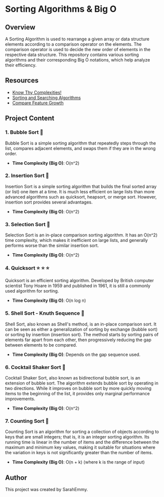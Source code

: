 # Sorting Algorithms & Big O

## Overview

A Sorting Algorithm is used to rearrange a given array or data structure elements according to a comparison operator on the elements. The comparison operator is used to decide the new order of elements in the respective data structure. This repository contains various sorting algorithms and their corresponding Big O notations, which help analyze their efficiency.

## Resources

- [Know Thy Complexities!](https://www.bigocheatsheet.com/)
- [Sorting and Searching Algorithms](https://en.wikipedia.org/wiki/Sorting_algorithm)
- [Compare Feature Growth](https://www.desmos.com/calculator/bsmavxwht0)

## Project Content

### 1. Bubble Sort 💙

Bubble Sort is a simple sorting algorithm that repeatedly steps through the list, compares adjacent elements, and swaps them if they are in the wrong order.

- **Time Complexity (Big O)**: O(n^2)

### 2. Insertion Sort 🍗

Insertion Sort is a simple sorting algorithm that builds the final sorted array (or list) one item at a time. It is much less efficient on large lists than more advanced algorithms such as quicksort, heapsort, or merge sort. However, insertion sort provides several advantages.

- **Time Complexity (Big O)**: O(n^2)

### 3. Selection Sort 👏

Selection Sort is an in-place comparison sorting algorithm. It has an O(n^2) time complexity, which makes it inefficient on large lists, and generally performs worse than the similar insertion sort.

- **Time Complexity (Big O)**: O(n^2)

### 4. Quicksort ⭐ ⭐ ⭐

Quicksort is an efficient sorting algorithm. Developed by British computer scientist Tony Hoare in 1959 and published in 1961, it is still a commonly used algorithm for sorting.

- **Time Complexity (Big O)**: O(n log n)

### 5. Shell Sort - Knuth Sequence 🐚

Shell Sort, also known as Shell's method, is an in-place comparison sort. It can be seen as either a generalization of sorting by exchange (bubble sort) or sorting by insertion (insertion sort). The method starts by sorting pairs of elements far apart from each other, then progressively reducing the gap between elements to be compared.

- **Time Complexity (Big O)**: Depends on the gap sequence used.

### 6. Cocktail Shaker Sort 🍹

Cocktail Shaker Sort, also known as bidirectional bubble sort, is an extension of bubble sort. The algorithm extends bubble sort by operating in two directions. While it improves on bubble sort by more quickly moving items to the beginning of the list, it provides only marginal performance improvements.

- **Time Complexity (Big O)**: O(n^2)

### 7. Counting Sort 🙉

Counting Sort is an algorithm for sorting a collection of objects according to keys that are small integers; that is, it is an integer sorting algorithm. Its running time is linear in the number of items and the difference between the maximum and minimum key values, making it suitable for situations where the variation in keys is not significantly greater than the number of items.

- **Time Complexity (Big O)**: O(n + k) (where k is the range of input)

## Author

This project was created by SarahEmmy.
